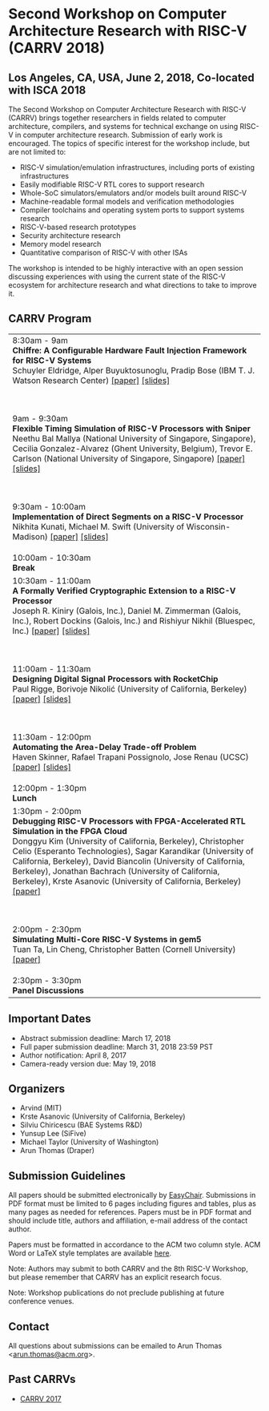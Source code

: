 # Second Workshop on Computer Architecture Research with RISC-V (CARRV 2018)

## Los Angeles, CA, USA, June 2, 2018, Co-located with ISCA 2018

The Second Workshop on Computer Architecture Research with RISC-V
(CARRV) brings together researchers in fields related to computer
architecture, compilers, and systems for technical exchange on using
RISC-V in computer architecture research.  Submission of early work is
encouraged. The topics of specific interest for the workshop include,
but are not limited to:

* RISC-V simulation/emulation infrastructures, including ports of
  existing infrastructures
* Easily modifiable RISC-V RTL cores to support research
* Whole-SoC simulators/emulators and/or models built around RISC-V
* Machine-readable formal models and verification methodologies
* Compiler toolchains and operating system ports to support systems research
* RISC-V-based research prototypes
* Security architecture research
* Memory model research
* Quantitative comparison of RISC-V with other ISAs

The workshop is intended to be highly interactive with an open session
discussing experiences with using the current state of the RISC-V
ecosystem for architecture research and what directions to take to
improve it.


## CARRV Program

<table>
<tbody>

<tr>
<td>
8:30am - 9am<br>
<b>Chiffre: A Configurable Hardware Fault Injection Framework for RISC-V Systems</b><br>
Schuyler Eldridge, Alper Buyuktosunoglu, Pradip Bose (IBM T. J. Watson Research Center)
 <a href="2018/papers/CARRV_2018_paper_2.pdf">[paper]</a>
 <a href="2018/papers/CARRV_2018_slides_2.pdf">[slides]</a>

<br><br>
9am - 9:30am<br>
<b>Flexible Timing Simulation of RISC-V Processors with Sniper</b><br>
Neethu Bal Mallya (National University of Singapore, Singapore), Cecilia Gonzalez-Alvarez
(Ghent University, Belgium), Trevor E. Carlson (National University of Singapore, Singapore)
 <a href="2018/papers/CARRV_2018_paper_7.pdf">[paper]</a>
 <a href="2018/papers/CARRV_2018_slides_7.pdf">[slides]</a>

<br><br>
9:30am - 10:00am<br>
<b>Implementation of Direct Segments on a RISC-V Processor</b><br>
Nikhita Kunati, Michael M. Swift (University of Wisconsin-Madison)
 <a href="2018/papers/CARRV_2018_paper_4.pdf">[paper]</a>
 <a href="2018/papers/CARRV_2018_slides_4.pdf">[slides]</a>
</td>
</tr>

<tr>
<td>
10:00am - 10:30am<br>
<b>Break</b>
</td>
</tr>

<tr>
<td>
10:30am - 11:00am<br>
<b>A Formally Verified Cryptographic Extension to a RISC-V
Processor</b>
<br>
Joseph R. Kiniry (Galois, Inc.), Daniel M. Zimmerman (Galois, Inc.),
Robert Dockins (Galois, Inc.) and Rishiyur Nikhil (Bluespec, Inc.)
<a href="2018/papers/CARRV_2018_paper_5.pdf">[paper]</a>
<a href="2018/papers/CARRV_2018_slides_5.pdf">[slides]</a>


<br><br>
11:00am - 11:30am<br>
<b>Designing Digital Signal Processors with RocketChip </b><br>
Paul Rigge, Borivoje Nikolić (University of California, Berkeley)
 <a href="2018/papers/CARRV_2018_paper_12.pdf">[paper]</a>
 <a href="2018/papers/CARRV_2018_slides_12.pdf">[slides]</a>

<br><br>
11:30am - 12:00pm<br>
<b>Automating the Area-Delay Trade-off Problem</b><br>
Haven Skinner, Rafael Trapani Possignolo, Jose Renau (UCSC)
 <a href="2018/papers/CARRV_2018_paper_6.pdf ">[paper]</a>
 <a href="2018/papers/CARRV_2018_slides_6.pdf ">[slides]</a>
 
</td>
</tr>

<tr>
<td>
12:00pm - 1:30pm<br>
<b>Lunch</b>
</td>
</tr>

<tr>
<td>
1:30pm - 2:00pm<br>
<b>Debugging RISC-V Processors with FPGA-Accelerated RTL
Simulation in the FPGA Cloud</b><br>
Donggyu Kim (University of California, Berkeley), 
Christopher Celio (Esperanto Technologies), 
Sagar Karandikar (University of California, Berkeley), David Biancolin
(University of California, Berkeley),
Jonathan Bachrach (University of California, Berkeley), Krste Asanovic
(University of California, Berkeley)
 <a href="2018/papers/CARRV_2018_paper_10.pdf">[paper]</a>

<br><br>
2:00pm - 2:30pm<br>
<b>Simulating Multi-Core RISC-V Systems in gem5</b><br>
Tuan Ta, Lin Cheng, Christopher Batten (Cornell University)
 <a href="2018/papers/CARRV_2018_paper_3.pdf">[paper]</a>
</td>
</tr>

<tr>
<td>
2:30pm - 3:30pm<br>
<b>Panel Discussions</b>
</td>
</tr>

</tbody>
</table>


## Important Dates

* Abstract submission deadline: March 17, 2018
* Full paper submission deadline: March 31, 2018 23:59 PST
* Author notification: April 8, 2017
* Camera-ready version due: May 19, 2018

## Organizers

* Arvind (MIT)
* Krste Asanovic (University of California, Berkeley)
* Silviu Chiricescu (BAE Systems R&D)
* Yunsup Lee (SiFive)
* Michael Taylor (University of Washington)
* Arun Thomas (Draper)

## Submission Guidelines

All papers should be submitted electronically by
[EasyChair](https://easychair.org/conferences/?conf=carrv2018). Submissions
in PDF format must be limited to 6 pages including figures and tables,
plus as many pages as needed for references. Papers must be in PDF
format and should include title, authors and affiliation, e-mail
address of the contact author.

Papers must be formatted in accordance to the ACM two column
style. ACM Word or LaTeX style templates are available
[here](http://www.acm.org/publications/proceedings-template).

Note: Authors may submit to both CARRV and the 8th RISC-V Workshop,
but please remember that CARRV has an explicit research focus.

Note: Workshop publications do not preclude publishing at future
conference venues.

## Contact

All questions about submissions can be emailed to Arun Thomas
<<arun.thomas@acm.org>>.

## Past CARRVs

* [CARRV 2017](https://carrv.github.io/2017/)
